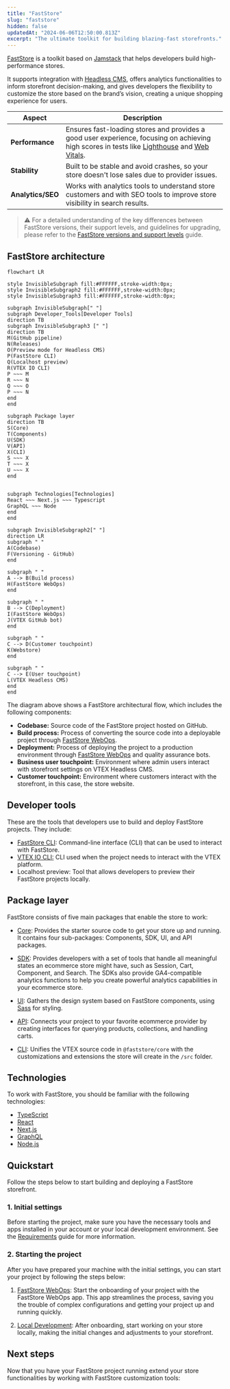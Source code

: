 ```yaml
---
title: "FastStore"
slug: "faststore"
hidden: false
updatedAt: "2024-06-06T12:50:00.813Z"
excerpt: "The ultimate toolkit for building blazing-fast storefronts."
---
```


[FastStore](https://github.com/vtex/faststore) is a toolkit based on [Jamstack](https://jamstack.org/) that helps developers build high-performance stores.

It supports integration with [Headless CMS](https://developers.vtex.com/docs/guides/faststore/headless-cms-overview), offers analytics functionalities to inform storefront decision-making, and gives developers the flexibility to customize the store based on the brand’s vision, creating a unique shopping experience for users.

| Aspect | Description |
| ------ | ----------- |
| **Performance** | Ensures fast-loading stores and provides a good user experience, focusing on achieving high scores in tests like [Lighthouse](https://developer.chrome.com/docs/lighthouse/overview) and [Web Vitals](https://web.dev/articles/vitals#core-web-vitals).  |
| **Stability** | Built to be stable and avoid crashes, so your store doesn't lose sales due to provider issues.  |
| **Analytics/SEO** | Works with analytics tools to understand store customers and with SEO tools to improve store visibility in search results. |

> ⚠ For a detailed understanding of the key differences between FastStore versions, their support levels, and guidelines for upgrading, please refer to the [FastStore versions and support levels](https://developers.vtex.com/docs/guides/faststore/versions-support) guide.

## FastStore architecture

  ```mermaid
  flowchart LR

  style InvisibleSubgraph fill:#FFFFFF,stroke-width:0px;
  style InvisibleSubgraph2 fill:#FFFFFF,stroke-width:0px;
  style InvisibleSubgraph3 fill:#FFFFFF,stroke-width:0px;

  subgraph InvisibleSubgraph[" "]
  subgraph Developer_Tools[Developer Tools]
  direction TB
  subgraph InvisibleSubgraph3 [" "]
  direction TB
  M(GitHub pipeline)
  N(Releases)
  O(Preview mode for Headless CMS)
  P(FastStore CLI)
  Q(Localhost preview)
  R(VTEX IO CLI)
  P ~~~ M
  R ~~~ N
  Q ~~~ O
  P ~~~ N
  end
  end

  subgraph Package layer
  direction TB
  S(Core)
  T(Components)
  U(SDK)
  V(API)
  X(CLI)
  S ~~~ X
  T ~~~ X
  U ~~~ X
  end


  subgraph Technologies[Technologies]
  React ~~~ Next.js ~~~ Typescript
  GraphQL ~~~ Node
  end
  end

  subgraph InvisibleSubgraph2[" "]
  direction LR
  subgraph " "
  A(Codebase)
  F(Versioning - GitHub)
  end

  subgraph " "
  A --> B(Build process)
  H(FastStore WebOps)
  end

  subgraph " "
  B --> C(Deployment)
  I(FastStore WebOps)
  J(VTEX GitHub bot)
  end

  subgraph " "
  C --> D(Customer touchpoint)
  K(Webstore)
  end

  subgraph " "
  C --> E(User touchpoint)
  L(VTEX Headless CMS)
  end
  end
  ```

The diagram above shows a FastStore architectural flow, which includes the following components:

- **Codebase:** Source code of the FastStore project hosted on GitHub.
- **Build process:** Process of converting the source code into a deployable project through [FastStore WebOps](https://developers.vtex.com/docs/guides/faststore/1-onboarding-overview).
- **Deployment:** Process of deploying the project to a production environment through [FastStore WebOps](https://developers.vtex.com/docs/guides/faststore/1-onboarding-overview) and quality assurance bots.
- **Business user touchpoint:** Environment where admin users interact with storefront settings on VTEX Headless CMS.
- **Customer touchpoint:** Environment where customers interact with the storefront, in this case, the store website.

## Developer tools

These are the tools that developers use to build and deploy FastStore projects. They include:

- [FastStore CLI](https://developers.vtex.com/docs/guides/faststore/getting-started-3-faststore-cli): Command-line interface (CLI) that can be used to interact with FastStore.
- [VTEX IO CLI:](https://developers.vtex.com/docs/guides/vtex-io-documentation-vtex-io-cli-installation-and-command-reference) CLI used when the project needs to interact with the VTEX platform.
- Localhost preview: Tool that allows developers to preview their FastStore projects locally.

## Package layer

FastStore consists of five main packages that enable the store to work:

- [Core](https://developers.vtex.com/docs/guides/faststore/project-structure-overview#packagejson): Provides the starter source code to get your store up and running. It contains four sub-packages: Components, SDK, UI, and API packages.

- [SDK](https://developers.vtex.com/docs/guides/faststore/project-structure-overview#packagejson): Provides developers with a set of tools that handle all meaningful states an ecommerce store might have, such as Session, Cart, Component, and Search. The SDKs also provide GA4-compatible analytics functions to help you create powerful analytics capabilities in your ecommerce store.

- [UI](https://developers.vtex.com/docs/guides/faststore/components-index): Gathers the design system based on FastStore components, using [Sass](https://sass-lang.com/) for styling.

- [API](https://developers.vtex.com/docs/guides/faststore/faststore-api-overview): Connects your project to your favorite ecommerce provider by creating interfaces for querying products, collections, and handling carts.

- [CLI](https://developers.vtex.com/docs/guides/faststore/getting-started-3-faststore-cli): Unifies the VTEX source code in `@faststore/core` with the customizations and extensions the store will create in the `/src` folder.

## Technologies

To work with FastStore, you should be familiar with the following technologies:

- [TypeScript](https://www.typescriptlang.org/)
- [React](https://react.dev/)
- [Next.js](https://nextjs.org/)
- [GraphQL](https://graphql.org/)
- [Node.js](https://nodejs.org/en)

## Quickstart

Follow the steps below to start building and deploying a FastStore storefront.

### 1. Initial settings

Before starting the project, make sure you have the necessary tools and apps installed in your account or your local development environment. See the [Requirements](https://developers.vtex.com/docs/guides/faststore/getting-started-requirements) guide for more information.

### 2.  Starting the project

After you have prepared your machine with the initial settings, you can start your project by following the steps below:

  1. [FastStore WebOps](https://developers.vtex.com/docs/guides/faststore/1-onboarding-overview): Start the onboarding of your project with the FastStore WebOps app. This app streamlines the process, saving you the trouble of complex configurations and getting your project up and running quickly.

  2. [Local Development](https://developers.vtex.com/docs/guides/faststore/getting-started-2-setting-up-the-project): After onboarding, start working on your store locally, making the initial changes and adjustments to your storefront.

## Next steps

Now that you have your FastStore project running extend your store functionalities by working with FastStore customization tools:

<Flex>

<WhatsNextCard
title="UI components"
description="Enhance your store's features with these components designed to help you quickly implement and customize features in your store."
linkTo="https://developers.vtex.com/docs/guides/faststore/components-index"
linkTitle="See more"
/>

<WhatsNextCard
title="Using themes"
description="Explore the look-and-feel of your store by using Themes, FastStore CSS stylesheets."
linkTo="https://developers.vtex.com/docs/guides/faststore/using-themes-overview"
linkTitle="See more"
/>

<WhatsNextCard
title="Customizing sections and components"
description="Explore new ways to customize your store components with overriding."
linkTo="https://developers.vtex.com/docs/guides/faststore/building-sections-overview"
linkTitle="See more"
/>

<WhatsNextCard
title="Extending the FastStore API"
description="Extend the FastStore API schema by adding new data to the existing queries"
linkTo="https://developers.vtex.com/docs/guides/faststore/api-extensions-overview"
linkTitle="See more"
/>

</Flex>
